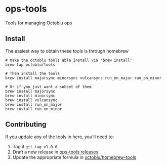 # ops-tools

Tools for managing Octoblu ops

## Install

The easiest way to obtain these tools is through homebrew

```shell
# make the octoblu tools able install via 'brew install'
brew tap octoblu/tools

# Then install the tools
brew install majorsync minorsync vulcansync run_on_major run_on_minor

# Or if you just want a subset of them
brew install majorsync
brew install minorsync
brew install vulcansync
brew install run_on_major
brew install run_on_minor
```

## Contributing

If you update any of the tools in here, you'll need to:

1. Tag it `git tag v1.0.0`
2. Draft a new release in [ops-tools releases](https://github.com/octoblu/ops-tools/releases)
3. Update the appropriate formula in  [octoblu/homebrew-tools](https://github.com/octoblu/homebrew-tools)
